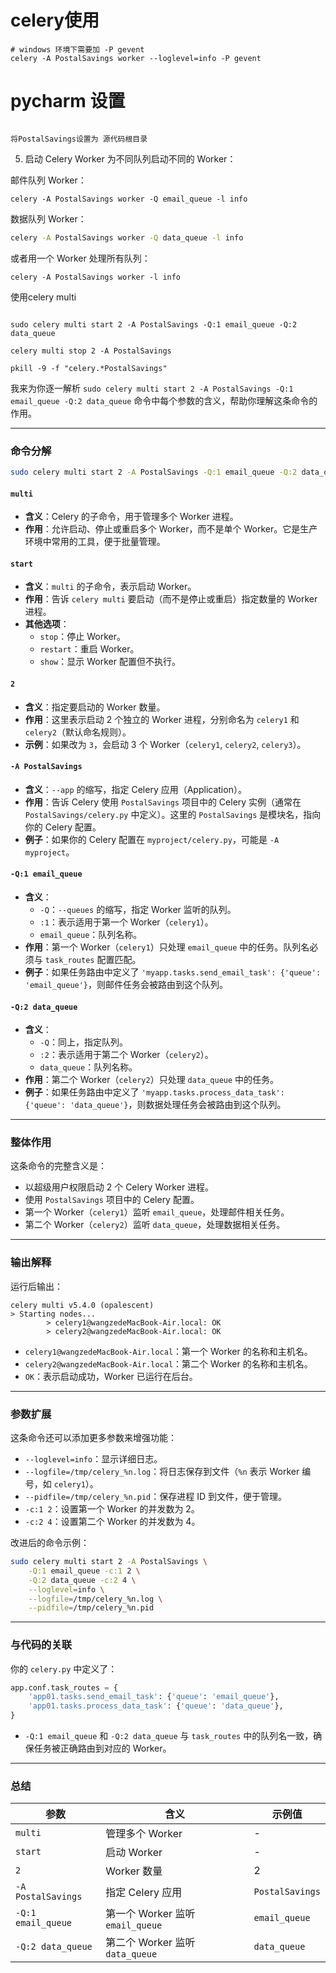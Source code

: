 # celery使用

```shell
# windows 环境下需要加 -P gevent
celery -A PostalSavings worker --loglevel=info -P gevent

```

# pycharm 设置

```shell

将PostalSavings设置为 源代码根目录
```

5. 启动 Celery Worker
   为不同队列启动不同的 Worker：

邮件队列 Worker：

```shell
celery -A PostalSavings worker -Q email_queue -l info
```

数据队列 Worker：

```bash
celery -A PostalSavings worker -Q data_queue -l info
```

或者用一个 Worker 处理所有队列：

```shell
celery -A PostalSavings worker -l info
```

使用celery multi

```text

sudo celery multi start 2 -A PostalSavings -Q:1 email_queue -Q:2 data_queue

celery multi stop 2 -A PostalSavings

pkill -9 -f "celery.*PostalSavings"
```

我来为你逐一解析 `sudo celery multi start 2 -A PostalSavings -Q:1 email_queue -Q:2 data_queue` 命令中每个参数的含义，帮助你理解这条命令的作用。

---

### 命令分解

```bash
sudo celery multi start 2 -A PostalSavings -Q:1 email_queue -Q:2 data_queue
```

#### `multi`

- **含义**：Celery 的子命令，用于管理多个 Worker 进程。
- **作用**：允许启动、停止或重启多个 Worker，而不是单个 Worker。它是生产环境中常用的工具，便于批量管理。

#### `start`

- **含义**：`multi` 的子命令，表示启动 Worker。
- **作用**：告诉 `celery multi` 要启动（而不是停止或重启）指定数量的 Worker 进程。
- **其他选项**：
    - `stop`：停止 Worker。
    - `restart`：重启 Worker。
    - `show`：显示 Worker 配置但不执行。

#### `2`

- **含义**：指定要启动的 Worker 数量。
- **作用**：这里表示启动 2 个独立的 Worker 进程，分别命名为 `celery1` 和 `celery2`（默认命名规则）。
- **示例**：如果改为 `3`，会启动 3 个 Worker（`celery1`, `celery2`, `celery3`）。

#### `-A PostalSavings`

- **含义**：`--app` 的缩写，指定 Celery 应用（Application）。
- **作用**：告诉 Celery 使用 `PostalSavings` 项目中的 Celery 实例（通常在 `PostalSavings/celery.py`
  中定义）。这里的 `PostalSavings` 是模块名，指向你的 Celery 配置。
- **例子**：如果你的 Celery 配置在 `myproject/celery.py`，可能是 `-A myproject`。

#### `-Q:1 email_queue`

- **含义**：
    - `-Q`：`--queues` 的缩写，指定 Worker 监听的队列。
    - `:1`：表示适用于第一个 Worker（`celery1`）。
    - `email_queue`：队列名称。
- **作用**：第一个 Worker（`celery1`）只处理 `email_queue` 中的任务。队列名必须与 `task_routes` 配置匹配。
- **例子**：如果任务路由中定义了 `'myapp.tasks.send_email_task': {'queue': 'email_queue'}`，则邮件任务会被路由到这个队列。

#### `-Q:2 data_queue`

- **含义**：
    - `-Q`：同上，指定队列。
    - `:2`：表示适用于第二个 Worker（`celery2`）。
    - `data_queue`：队列名称。
- **作用**：第二个 Worker（`celery2`）只处理 `data_queue` 中的任务。
- **例子**：如果任务路由中定义了 `'myapp.tasks.process_data_task': {'queue': 'data_queue'}`，则数据处理任务会被路由到这个队列。

---

### 整体作用

这条命令的完整含义是：

- 以超级用户权限启动 2 个 Celery Worker 进程。
- 使用 `PostalSavings` 项目中的 Celery 配置。
- 第一个 Worker（`celery1`）监听 `email_queue`，处理邮件相关任务。
- 第二个 Worker（`celery2`）监听 `data_queue`，处理数据相关任务。

---

### 输出解释

运行后输出：

```
celery multi v5.4.0 (opalescent)
> Starting nodes...
        > celery1@wangzedeMacBook-Air.local: OK
        > celery2@wangzedeMacBook-Air.local: OK
```

- `celery1@wangzedeMacBook-Air.local`：第一个 Worker 的名称和主机名。
- `celery2@wangzedeMacBook-Air.local`：第二个 Worker 的名称和主机名。
- `OK`：表示启动成功，Worker 已运行在后台。

---

### 参数扩展

这条命令还可以添加更多参数来增强功能：

- `--loglevel=info`：显示详细日志。
- `--logfile=/tmp/celery_%n.log`：将日志保存到文件（`%n` 表示 Worker 编号，如 `celery1`）。
- `--pidfile=/tmp/celery_%n.pid`：保存进程 ID 到文件，便于管理。
- `-c:1 2`：设置第一个 Worker 的并发数为 2。
- `-c:2 4`：设置第二个 Worker 的并发数为 4。

改进后的命令示例：

```bash
sudo celery multi start 2 -A PostalSavings \
    -Q:1 email_queue -c:1 2 \
    -Q:2 data_queue -c:2 4 \
    --loglevel=info \
    --logfile=/tmp/celery_%n.log \
    --pidfile=/tmp/celery_%n.pid
```

---

### 与代码的关联

你的 `celery.py` 中定义了：

```python
app.conf.task_routes = {
    'app01.tasks.send_email_task': {'queue': 'email_queue'},
    'app01.tasks.process_data_task': {'queue': 'data_queue'},
}
```

- `-Q:1 email_queue` 和 `-Q:2 data_queue` 与 `task_routes` 中的队列名一致，确保任务被正确路由到对应的 Worker。

---

### 总结

| **参数**             | **含义**                      | **示例值**         |
|--------------------|-----------------------------|-----------------|
| `multi`            | 管理多个 Worker                 | -               |
| `start`            | 启动 Worker                   | -               |
| `2`                | Worker 数量                   | 2               |
| `-A PostalSavings` | 指定 Celery 应用                | `PostalSavings` |
| `-Q:1 email_queue` | 第一个 Worker 监听 `email_queue` | `email_queue`   |
| `-Q:2 data_queue`  | 第二个 Worker 监听 `data_queue`  | `data_queue`    |

